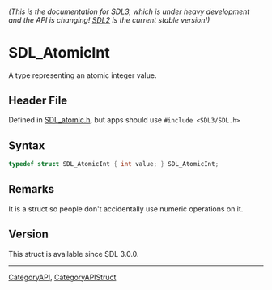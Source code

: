 ###### (This is the documentation for SDL3, which is under heavy development and the API is changing! [SDL2](https://wiki.libsdl.org/SDL2/) is the current stable version!)
# SDL_AtomicInt

A type representing an atomic integer value.

## Header File

Defined in [SDL_atomic.h](https://github.com/libsdl-org/SDL/blob/main/include/SDL3/SDL_atomic.h), but apps should use `#include <SDL3/SDL.h>`

## Syntax

```c
typedef struct SDL_AtomicInt { int value; } SDL_AtomicInt;
```

## Remarks

It is a struct so people don't accidentally use numeric operations on it.

## Version

This struct is available since SDL 3.0.0.

----
[CategoryAPI](CategoryAPI), [CategoryAPIStruct](CategoryAPIStruct)

